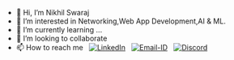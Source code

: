 - 👋 Hi, I’m Nikhil Swaraj
- 👀 I’m interested in Networking,Web App Development,AI & ML.
- 🌱 I’m currently learning ...
- 💞️ I’m looking to collaborate
- 📫 How to reach me &nbsp; [![LinkedIn](https://img.shields.io/badge/LinkedIn-0077B5?style=for-the-badge&logo=linkedin&logoColor=white&style=flat)](https://linkedin.com/in/NikhilSwarajKZ) &nbsp; [![Email-ID](https://img.shields.io/badge/Gmail-D14836?style=for-the-badge&logo=gmail&logoColor=white&style=flat)](mailto:nikhilswaraj.official+fromGitHub@gmail.com) &nbsp; [![Discord](https://img.shields.io/badge/Discord-7289DA?style=for-the-badge&logo=discord&logoColor=white&style=flat)](https://discordapp.com/users/NikhilSwarajOfficial#3761)  



<!---
NikhilSwarajOfficial/NikhilSwarajOfficial is a ✨ special ✨ repository because its `README.md` (this file) appears on your GitHub profile.
You can click the Preview link to take a look at your changes.
 [![Telegram](https://img.shields.io/badge/Telegram-2CA5E0?style=for-the-badge&logo=telegram&logoColor=white&style=flat)](https://t.me/KristosiZinvor) &nbsp;
--->

